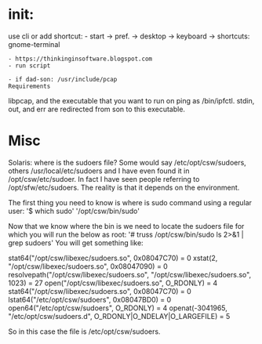 # init:
use cli or add shortcut:
    - start -> pref. -> desktop -> keyboard -> shortcuts: gnome-terminal

    - https://thinkinginsoftware.blogspot.com
    - run script

    - if dad-son: /usr/include/pcap
    Requirements

libpcap, and the executable that you want to run on ping as /bin/ipfctl. stdin, out, and err are redirected from son to this executable.



# Misc

Solaris: where is the sudoers file?
Some would say /etc/opt/csw/sudoers, others /usr/local/etc/sudoers and I have even found it in /opt/csw/etc/sudoer. In fact I have seen people referring to /opt/sfw/etc/sudoers. The reality is that it depends on the environment.

The first thing you need to know is where is sudo command using a regular user:
'$ which sudo'
'/opt/csw/bin/sudo'

Now that we know where the bin is we need to locate the sudoers file for which you will run the below as root:
'# truss /opt/csw/bin/sudo ls 2>&1 | grep sudoers'
You will get something like:

   stat64("/opt/csw/libexec/sudoers.so", 0x08047C70) = 0 xstat(2, "/opt/csw/libexec/sudoers.so", 0x08047090) = 0 resolvepath("/opt/csw/libexec/sudoers.so", "/opt/csw/libexec/sudoers.so", 1023) = 27 open("/opt/csw/libexec/sudoers.so", O_RDONLY) = 4 stat64("/opt/csw/libexec/sudoers.so", 0x08047C70) = 0 lstat64("/etc/opt/csw/sudoers", 0x08047BD0) = 0 open64("/etc/opt/csw/sudoers", O_RDONLY) = 4 openat(-3041965, "/etc/opt/csw/sudoers.d", O_RDONLY|O_NDELAY|O_LARGEFILE) = 5

So in this case the file is /etc/opt/csw/sudoers.
